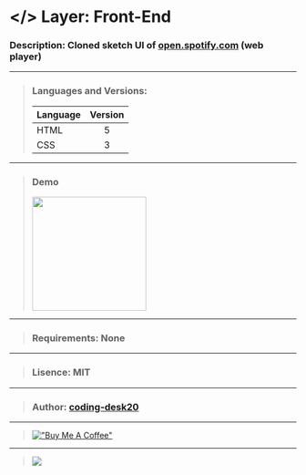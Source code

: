# </> Layer: Front-End
### Description: Cloned sketch UI of [open.spotify.com](https://open.spotify.com/) (web player)
---
> ### Languages and Versions:
> | Language  | Version |
> | --------- |:-------:|
> | HTML      | 5       |
> | CSS       | 3       |
---
> ### Demo
> <img src="https://drive.google.com/uc?export=download&id=15C1neeG97CrI-tKU4NiIuAcbx953niiF" width="200">
---
> ### Requirements: None
---
> ###  Lisence: MIT
---
> ### Author: [coding-desk20](https://github.com/coding-desk20)
---
> [!["Buy Me A Coffee"](https://www.buymeacoffee.com/assets/img/custom_images/orange_img.png)](https://buymeacoffee.com/codingdesk20)
---
> [![](https://visitcount.itsvg.in/api?id=projrct-2&label=Project%20Views&color=1&icon=3&pretty=true)](https://visitcount.itsvg.in)
